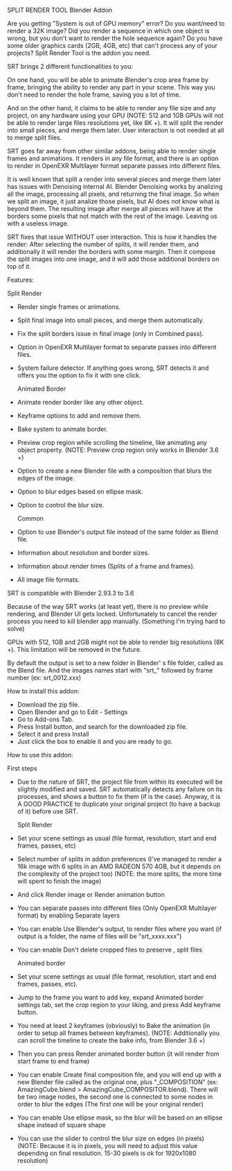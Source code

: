 SPLIT RENDER TOOL
Blender Addon

Are you getting "System is out of GPU memory" error? Do you want/need to render a 32K image? Did you render a sequence in which one object is wrong, 
but you don't want to render the hole sequence again? Do you have some older graphics cards (2GB, 4GB, etc) that can't process any of your projects?
Split Render Tool is the addon you need.

SRT brings 2 different functionalities to you:

On one hand, you will be able to animate Blender's crop area frame by frame, bringing the ability to render any part in your scene. This way you don't 
need to render the hole frame, saving you a lot of time.

And on the other hand, it claims to be able to render any file size and any project, on any hardware using your GPU (NOTE: 512 and 1GB GPUs will not 
be able to render large files resolutions yet, like 8K +). It will split the render into small pieces, and merge them later. User interaction is not 
needed at all to merge split files.

SRT goes far away from other similar addons, being able to render single frames and animations. It renders in any file format, and there is an option 
to render in OpenEXR Multilayer format separate passes into different files.

It is well known that split a render into several pieces and merge them later has issues with Denoising internal AI. Blender Denoising works by 
analizing all the image, processing all pixels, and returning the final image. So when we split an image, it just analize those pixels, but AI does 
not know what is beyond them. The resulting image after merge all pieces will have at the borders some pixels that not match with the rest of the 
image. Leaving us with a useless image.

SRT fixes that issue WITHOUT user interaction. This is how it handles the render:
After selecting the number of splits, it will render them, and additionally it will render the borders with some margin. Then it compose the split 
images into one image, and it will add those additional borders on top of it.



Features:

  Split Render
	
- Render single frames or animations.
- Split final image into small pieces, and merge them automatically. 
- Fix the split borders issue in final image (only in Combined pass).
- Option in OpenEXR Multilayer format to separate passes into different files.
- System failure detector. If anything goes wrong, SRT detects it and offers you the option to fix it with one click. 

	Animated Border
	
- Animate render border like any other object.
- Keyframe options to add and remove them.
- Bake system to animate border.
- Preview crop region while scrolling the timeline, like animating any object property. (NOTE: Preview crop region only works in Blender 3.6 +)
- Option to create a new Blender file with a composition that blurs the edges of the image.
- Option to blur edges based on ellipse mask.
- Option to control the blur size.

	Common
	
- Option to use Blender's output file instead of the same folder as Blend file.
- Information about resolution and border sizes.
- Information about render times (Splits of a frame and frames).
- All image file formats.


SRT is compatible with Blender 2.93.3 to 3.6

Because of the way SRT works (at least yet), there is no preview while rendering, and Blender UI gets locked. Unfortunately to cancel the render 
process you need to kill blender app manually. (Something I'm trying hard to solve)

GPUs with 512, 1GB and 2GB might not be able to render big resolutions (8K +). This limitation will be removed in the future. 

By default the output is set to a new folder in Blender' s file folder, called as the Blend file. And the images names start with "srt_" 
followed by frame number (ex: srt_0012.xxx)


How to install this addon:

- Download the zip file.
- Open Blender and go to Edit - Settings
- Go to Add-ons Tab.
- Press Install button, and search for the downloaded zip file.
- Select it and press Install
- Just click the box to enable it and you are ready to go.


How to use this addon:


  First steps
	
- Due to the nature of SRT, the project file from within its executed will be slightly modified and saved. SRT automatically detects any failure
  on its processes, and shows a button to fix them (if is the case). Anyway, it is A GOOD PRACTICE to duplicate your original project (to have a
  backup of it) before use SRT.


	Split Render
	
- Set your scene settings as usual (file format, resolution, start and end frames, passes, etc)
- Select number of splits in addon preferences (I've managed to render a 16k image with 6 splits in an AMD RADEON 570 4GB, but it depends on the
  complexity of the project too) (NOTE: the more splits, the more time will spent to finish the image)
- And click Render image or Render animation button
- You can separate passes into different files (Only OpenEXR Multilayer format) by enabling Separate layers
- You can enable Use Blender's output, to render files where you want (if output is a folder, the name of files will be "srt_xxxx.xxx")
- You can enable Don't delete cropped files to preserve , split files


	Animated border	

- Set your scene settings as usual (file format, resolution, start and end frames, passes, etc).
- Jump to the frame you want to add key, expand Animated border settings tab, set the crop region to your liking, and press Add keyframe button.
- You need at least 2 keyframes (obviously) to Bake the animation (in order to setup all frames between keyframes).
	(NOTE: Additionally you can scroll the timeline to create the bake info, from Blender 3.6 +)
- Then you can press Render animated border button (it will render from start frame to end frame)
- You can enable Create final composition file, and you will end up with a new Blender file called as the original one, plus "_COMPOSITION"
  (ex: AmazingCube.blend > AmazingCube_COMPOSITOR.blend). There will be two image nodes, the second one is connected to some nodes in order to
  blur the edges (The first one will be your original render)
- You can enable Use ellipse mask, so the blur will be based on an ellipse shape instead of square shape
- You can use the slider to control the blur size on edges (in pixels)
	(NOTE: Because it is in pixels, you will need to adjust this value depending on final resolution. 15-30 pixels is ok for 1920x1080 resolution)

